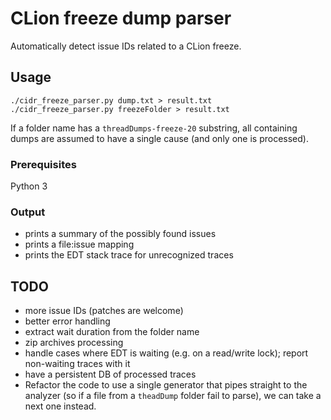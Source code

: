 # CLion freeze dump parser

Automatically detect issue IDs related to a CLion freeze.

## Usage

```
./cidr_freeze_parser.py dump.txt > result.txt
./cidr_freeze_parser.py freezeFolder > result.txt
```

If a folder name has a `threadDumps-freeze-20` substring, all containing dumps
are assumed to have a single cause (and only one is processed).

### Prerequisites

Python 3


### Output

- prints a summary of the possibly found issues
- prints a file:issue mapping
- prints the EDT stack trace for unrecognized traces 

## TODO

- more issue IDs (patches are welcome)
- better error handling
- extract wait duration from the folder name
- zip archives processing
- handle cases where EDT is waiting (e.g. on a read/write lock); report non-waiting traces with it
- have a persistent DB of processed traces
- Refactor the code to use a single generator that pipes straight to the analyzer
(so if a file from a `theadDump` folder fail to parse), we can take a next one instead.